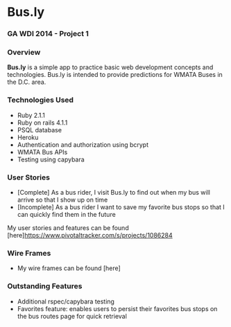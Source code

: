 # Bus.ly
### GA WDI 2014 - Project 1

### Overview
**Bus.ly** is a simple app to practice basic web development concepts and technologies. Bus.ly is intended to provide predictions for WMATA Buses in the D.C. area.

### Technologies Used

* Ruby 2.1.1
* Ruby on rails 4.1.1
* PSQL database
* Heroku
* Authentication and authorization using bcrypt
* WMATA Bus APIs
* Testing using capybara

### User Stories

* [Complete] As a bus rider, I visit Bus.ly to find out when my bus will arrive so that I show up on time
* [Incomplete] As a bus rider I want to save my favorite bus stops so that I can quickly find them in the future

My user stories and features can be found [here]https://www.pivotaltracker.com/s/projects/1086284

### Wire Frames

* My wire frames can be found [here]
 
### Outstanding Features
* Additional rspec/capybara testing
* Favorites feature: enables users to persist their favorites bus stops on the bus routes page for quick retrieval
